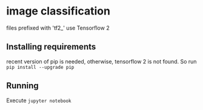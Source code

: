 # image classification

files prefixed with 'tf2_' use Tensorflow 2

## Installing requirements

recent version of pip is needed, otherwise, tensorflow 2 is not found. So run `pip install --upgrade pip`

## Running

Execute `jupyter notebook`
